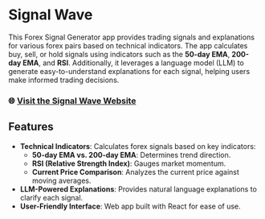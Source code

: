 # Signal Wave

This Forex Signal Generator app provides trading signals and explanations for various forex pairs based on technical indicators. The app calculates buy, sell, or hold signals using indicators such as the **50-day EMA**, **200-day EMA**, and **RSI**. Additionally, it leverages a language model (LLM) to generate easy-to-understand explanations for each signal, helping users make informed trading decisions.

### 🌐 [Visit the Signal Wave Website](https://signal-wave-frontend.onrender.com)

## Features
- **Technical Indicators**: Calculates forex signals based on key indicators:
  - **50-day EMA vs. 200-day EMA**: Determines trend direction.
  - **RSI (Relative Strength Index)**: Gauges market momentum.
  - **Current Price Comparison**: Analyzes the current price against moving averages.
- **LLM-Powered Explanations**: Provides natural language explanations to clarify each signal.
- **User-Friendly Interface**: Web app built with React for ease of use.

